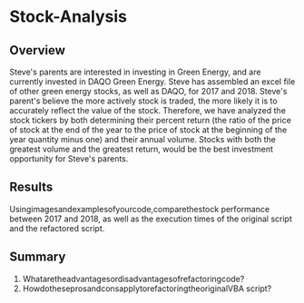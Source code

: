 # Stock-Analysis

## Overview
  
  Steve's parents are interested in investing in Green Energy, and are currently invested in DAQO Green Energy. Steve has assembled an excel file of other green energy stocks, as well as DAQO, for 2017 and 2018. Steve's parent's believe the more actively stock is traded, the more likely it is to accurately reflect the value of the stock. Therefore, we have analyzed the stock tickers by both determining their percent return (the ratio of the price of stock at the end of the year to the price of stock at the beginning of the year quantity minus one) and their annual volume. Stocks with both the greatest volume and the greatest return, would be the best investment opportunity for Steve's parents. 

## Results

  Usingimagesandexamplesofyourcode,comparethestock performance between 2017 and 2018, as well as the execution    times of the original script and the refactored script.
  
## Summary

  1. Whataretheadvantagesordisadvantagesofrefactoringcode?
  2. HowdotheseprosandconsapplytorefactoringtheoriginalVBA script?

